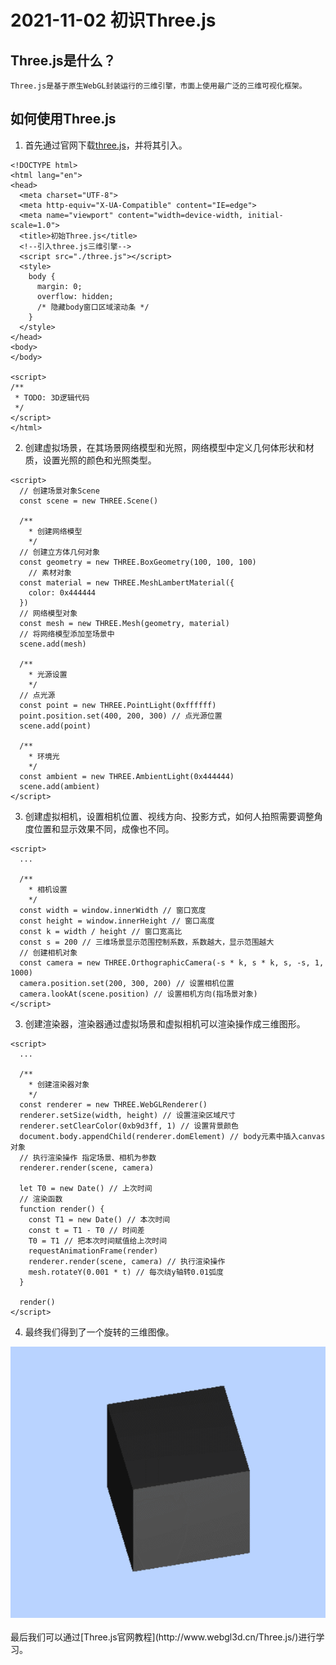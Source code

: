 # 2021-11-02 初识Three.js
## Three.js是什么？
```
Three.js是基于原生WebGL封装运行的三维引擎，市面上使用最广泛的三维可视化框架。
```
## 如何使用Three.js
1. 首先通过官网下载[three.js](http://www.yanhuangxueyuan.com/versions/threejsR92/build/three.js)，并将其引入。
```
<!DOCTYPE html>
<html lang="en">
<head>
  <meta charset="UTF-8">
  <meta http-equiv="X-UA-Compatible" content="IE=edge">
  <meta name="viewport" content="width=device-width, initial-scale=1.0">
  <title>初始Three.js</title>
  <!--引入three.js三维引擎-->
  <script src="./three.js"></script>
  <style>
    body {
      margin: 0;
      overflow: hidden;
      /* 隐藏body窗口区域滚动条 */
    }
  </style>
</head>
<body>
</body>

<script>
/**
 * TODO: 3D逻辑代码
 */
</script>
</html>

```
2. 创建虚拟场景，在其场景网络模型和光照，网络模型中定义几何体形状和材质，设置光照的颜色和光照类型。
```
<script>
  // 创建场景对象Scene
  const scene = new THREE.Scene()

  /**
    * 创建网络模型
    */
  // 创建立方体几何对象
  const geometry = new THREE.BoxGeometry(100, 100, 100)
    // 素材对象
  const material = new THREE.MeshLambertMaterial({
    color: 0x444444
  })
  // 网络模型对象
  const mesh = new THREE.Mesh(geometry, material)
  // 将网络模型添加至场景中
  scene.add(mesh)

  /**
    * 光源设置
    */
  // 点光源
  const point = new THREE.PointLight(0xffffff)
  point.position.set(400, 200, 300) // 点光源位置
  scene.add(point)

  /**
    * 环境光
    */
  const ambient = new THREE.AmbientLight(0x444444)
  scene.add(ambient)
</script>
```
3. 创建虚拟相机，设置相机位置、视线方向、投影方式，如何人拍照需要调整角度位置和显示效果不同，成像也不同。
```
<script>
  ...

  /**
    * 相机设置
    */
  const width = window.innerWidth // 窗口宽度
  const height = window.innerHeight // 窗口高度
  const k = width / height // 窗口宽高比
  const s = 200 // 三维场景显示范围控制系数，系数越大，显示范围越大
  // 创建相机对象
  const camera = new THREE.OrthographicCamera(-s * k, s * k, s, -s, 1, 1000)
  camera.position.set(200, 300, 200) // 设置相机位置
  camera.lookAt(scene.position) // 设置相机方向(指场景对象)
</script>
```
3. 创建渲染器，渲染器通过虚拟场景和虚拟相机可以渲染操作成三维图形。
```
<script>
  ...

  /**
    * 创建渲染器对象
    */
  const renderer = new THREE.WebGLRenderer()
  renderer.setSize(width, height) // 设置渲染区域尺寸
  renderer.setClearColor(0xb9d3ff, 1) // 设置背景颜色
  document.body.appendChild(renderer.domElement) // body元素中插入canvas对象
  // 执行渲染操作 指定场景、相机为参数
  renderer.render(scene, camera)

  let T0 = new Date() // 上次时间
  // 渲染函数
  function render() {
    const T1 = new Date() // 本次时间
    const t = T1 - T0 // 时间差
    T0 = T1 // 把本次时间赋值给上次时间
    requestAnimationFrame(render)
    renderer.render(scene, camera) // 执行渲染操作
    mesh.rotateY(0.001 * t) // 每次绕y轴转0.01弧度
  }

  render()
</script>
```
4. 最终我们得到了一个旋转的三维图像。
<img src="./images/2021-11-2.gif">
<br/>
<br/>
最后我们可以通过[Three.js官网教程](http://www.webgl3d.cn/Three.js/)进行学习。
